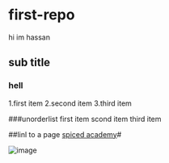 # first-repo
hi  im hassan
## sub title
### hell
1.first item
2.second item
3.third item


###unorderlist
first item
scond item
third item

##linl to a page
[spiced academy](https://www.spiced-academy.com/en)#

![image](https://www.google.com/url?sa=i&url=https%3A%2F%2Funsplash.com%2Fs%2Fphotos%2Fimage&psig=AOvVaw1QSwM3cqPWlXn8u4vRyBd4&ust=1698141088905000&source=images&cd=vfe&ved=0CBEQjRxqFwoTCKjZ79Tyi4IDFQAAAAAdAAAAABAE)
